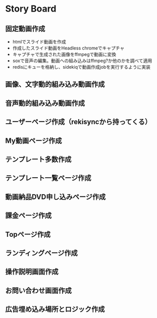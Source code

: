 # Story Board

## 固定動画作成

* htmlでスライド動画を作成
* 作成したスライド動画をHeadless chromeでキャプチャ
* キャプチャで生成された画像をffmpegで動画に変換
* soxで音声の編集。動画への組み込みはffmpeg?か他のかを調べて適用
* redisにキューを格納し、sidekiqで動画作成jobを実行するように実装


## 画像、文字動的組み込み動画作成

## 音声動的組み込み動画作成

## ユーザーページ作成（rekisyncから持ってくる）

## My動画ページ作成

## テンプレート多数作成

## テンプレート一覧ページ作成

## 動画納品DVD申し込みページ作成

## 課金ページ作成

## Topページ作成

## ランディングページ作成

## 操作説明画面作成

## お問い合わせ画面作成

## 広告埋め込み場所とロジック作成
